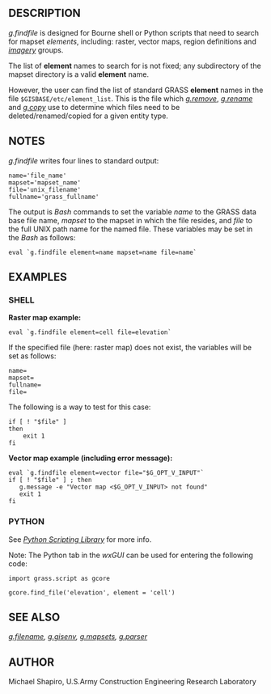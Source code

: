 ## DESCRIPTION

*g.findfile* is designed for Bourne shell or Python scripts that need to
search for mapset *elements*, including: raster, vector maps, region
definitions and *[imagery](i.group.html)* groups.

The list of **element** names to search for is not fixed; any
subdirectory of the mapset directory is a valid **element** name.

However, the user can find the list of standard GRASS **element** names
in the file `$GISBASE/etc/element_list`. This is the file which
*[g.remove](g.remove.html)*, *[g.rename](g.rename.html)* and
*[g.copy](g.copy.html)* use to determine which files need to be
deleted/renamed/copied for a given entity type.

## NOTES

*g.findfile* writes four lines to standard output:

```
name='file_name'
mapset='mapset_name'
file='unix_filename'
fullname='grass_fullname'
```

The output is *Bash* commands to set the variable *name* to the GRASS
data base file name, *mapset* to the mapset in which the file resides,
and *file* to the full UNIX path name for the named file. These
variables may be set in the *Bash* as follows:

```
eval `g.findfile element=name mapset=name file=name`
```

## EXAMPLES

### SHELL

**Raster map example:**

```
eval `g.findfile element=cell file=elevation`
```

If the specified file (here: raster map) does not exist, the variables
will be set as follows:

```
name=
mapset=
fullname=
file=
```

The following is a way to test for this case:

```
if [ ! "$file" ]
then
    exit 1
fi
```

**Vector map example (including error message):**

```
eval `g.findfile element=vector file="$G_OPT_V_INPUT"`
if [ ! "$file" ] ; then
   g.message -e "Vector map <$G_OPT_V_INPUT> not found"
   exit 1
fi
```

### PYTHON

See *[Python Scripting
Library](https://grass.osgeo.org/grass-devel/manuals/libpython/)* for
more info.

Note: The Python tab in the *wxGUI* can be used for entering the
following code:

```
import grass.script as gcore

gcore.find_file('elevation', element = 'cell')
```

## SEE ALSO

*[g.filename](g.filename.html), [g.gisenv](g.gisenv.html),
[g.mapsets](g.mapsets.html), [g.parser](g.parser.html)*

## AUTHOR

Michael Shapiro, U.S.Army Construction Engineering Research Laboratory
